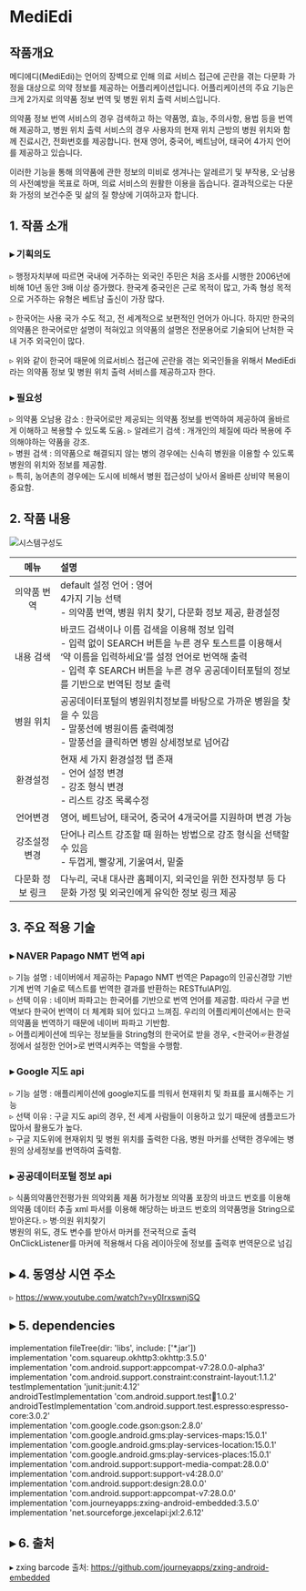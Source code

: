 # MediEdi

## 작품개요
메디에디(MediEdi)는 언어의 장벽으로 인해 의료 서비스 접근에 곤란을 겪는 다문화 가정을 대상으로 의약 정보를 제공하는 어플리케이션입니다.
어플리케이션의 주요 기능은 크게 2가지로 의약품 정보 번역 및 병원 위치 출력 서비스입니다.  

의약품 정보 번역 서비스의 경우 검색하고 하는 약품명, 효능, 주의사항, 용법 등을 번역해 제공하고,
병원 위치 출력 서비스의 경우 사용자의 현재 위치 근방의 병원 위치와 함께 진료시간, 전화번호를 제공합니다.
현재 영어, 중국어, 베트남어, 태국어 4가지 언어를 제공하고 있습니다.  

이러한 기능을 통해 의약품에 관한 정보의 미비로 생겨나는 알레르기 및 부작용, 오·남용의 사전예방을 목표로 하며, 의료 서비스의 원활한 이용을 돕습니다.
결과적으로는 다문화 가정의 보건수준 및 삶의 질 향상에 기여하고자 합니다.  

## 1. 작품 소개
### ▸ 기획의도
▹ 행정자치부에 따르면 국내에 거주하는 외국인 주민은 처음 조사를 시행한 2006년에 비해 10년 동안 3배 이상 증가했다. 한국계 중국인은 근로 목적이 많고, 가족 형성 목적으로 거주하는 유형은 베트남 출신이 가장 많다.  

▹ 한국어는 사용 국가 수도 적고, 전 세계적으로 보편적인 언어가 아니다. 하지만 한국의 의약품은 한국어로만 설명이 적혀있고 의약품의 설명은 전문용어로 기술되어 난처한 국내 거주 외국인이 많다.  

▹ 위와 같이 한국어 때문에 의료서비스 접근에 곤란을 겪는 외국인들을 위해서 MediEdi라는 의약품 정보 및 병원 위치 출력 서비스를 제공하고자 한다.  

### ▸ 필요성
▹ 의약품 오남용 감소 : 한국어로만 제공되는 의약품 정보를 번역하여 제공하여 올바르게 이해하고 복용할 수 있도록 도움.
▹ 알레르기 검색 : 개개인의 체질에 따라 복용에 주의해야하는 약품을 강조.  
▹ 병원 검색 : 의약품으로 해결되지 않는 병의 경우에는 신속히 병원을 이용할 수 있도록 병원의 위치와 정보를 제공함.  
▹ 특히, 농어촌의 경우에는 도시에 비해서 병원 접근성이 낮아서 올바른 상비약 복용이 중요함.  

## 2. 작품 내용

![시스템구성도](./img/시스템구성도.png)

|  메뉴  | 설명 |
|:--------:|:--------|
| 의약품 번역 | default 설정 언어 : 영어<br /> 4가지 기능 선택<br /> - 의약품 번역, 병원 위치 찾기, 다문화 정보 제공, 환경설정 |
| 내용 검색 | 바코드 검색이나 이름 검색을 이용해 정보 입력<br /> - 입력 없이 SEARCH 버튼을 누른 경우 토스트를 이용해서 ‘약 이름을 입력하세요’를 설정 언어로 번역해 출력<br />  - 입력 후 SEARCH 버튼을 누른 경우 공공데이터포털의 정보를 기반으로 번역된 정보 출력 |
| 병원 위치 | 공공데이터포털의 병원위치정보를 바탕으로 가까운 병원을 찾을 수 있음<br /> - 말풍선에 병원이름 출력예정<br /> - 말풍선을 클릭하면 병원 상세정보로 넘어감 |
| 환경설정 | 현재 세 가지 환경설정 탭 존재<br /> - 언어 설정 변경<br /> - 강조 형식 변경<br /> - 리스트 강조 목록수정 |
| 언어변경 | 영어, 베트남어, 태국어, 중국어 4개국어를 지원하며 변경 가능 |
| 강조설정 변경 | 단어나 리스트 강조할 때 원하는 방법으로 강조 형식을 선택할 수 있음<br /> - 두껍게, 빨갛게, 기울여서, 밑줄|
| 다문화 정보 링크 | 다누리, 국내 대사관 홈페이지, 외국인을 위한 전자정부 등 다문화 가정 및 외국인에게 유익한 정보 링크 제공 |

## 3. 주요 적용 기술
### ▸ NAVER Papago NMT 번역 api  
▹ 기능 설명 : 네이버에서 제공하는 Papago NMT 번역은 Papago의 인공신경망 기반 기계 번역 기술로 텍스트를 번역한 결과를 반환하는 RESTfulAPI임.  
▹ 선택 이유 : 네이버 파파고는 한국어를 기반으로 번역 언어를 제공함. 따라서 구글 번역보다 한국어 번역이 더 체계화 되어 있다고 느껴짐. 우리의 어플리케이션에서는 한국의약품을 번역하기 때문에 네이버 파파고 기반함.  
▹ 어플리케이션에 띄우는 정보들을 String형의 한국어로 받을 경우, <한국어☞환경설정에서 설정한 언어>로 번역시켜주는 역할을 수행함.  

### ▸ Google 지도 api  
▹ 기능 설명 : 애플리케이션에 google지도를 띄워서 현재위치 및 좌표를 표시해주는 기능  
▹ 선택 이유 : 구글 지도 api의 경우, 전 세계 사람들이 이용하고 있기 때문에 샘플코드가 많아서 활용도가 높다.  
▹ 구글 지도위에 현재위치 및 병원 위치를 출력한 다음, 병원 마커를 선택한 경우에는 병원의 상세정보를 번역하여 출력함.  

### ▸ 공공데이터포털 정보 api  
▹ 식품의약품안전평가원 의약외품 제품 허가정보
의약품 포장의 바코드 번호를 이용해 의약품 데이터 추출
xml 파서를 이용해 해당하는 바코드 번호의 의약품명을 String으로 받아온다.
▹ 병·의원 위치찾기  
병원의 위도, 경도 변수를 받아서 마커를 전국적으로 출력  
OnClickListener를 마커에 적용해서 다음 레이아웃에 정보를 출력후 번역문으로 넘김  

## ▸ 4. 동영상 시연 주소
▹ https://www.youtube.com/watch?v=y0IrxswnjSQ

## ▸ 5. dependencies
implementation fileTree(dir: 'libs', include: ['*.jar'])  
implementation 'com.squareup.okhttp3:okhttp:3.5.0'  
implementation 'com.android.support:appcompat-v7:28.0.0-alpha3'  
implementation 'com.android.support.constraint:constraint-layout:1.1.2'  
testImplementation 'junit:junit:4.12'  
androidTestImplementation 'com.android.support.test:runner:1.0.2'  
androidTestImplementation 'com.android.support.test.espresso:espresso-core:3.0.2'  
implementation 'com.google.code.gson:gson:2.8.0'  
implementation 'com.google.android.gms:play-services-maps:15.0.1'  
implementation 'com.google.android.gms:play-services-location:15.0.1'  
implementation 'com.google.android.gms:play-services-places:15.0.1'  
implementation 'com.android.support:support-media-compat:28.0.0'  
implementation 'com.android.support:support-v4:28.0.0'  
implementation 'com.android.support:design:28.0.0'  
implementation 'com.android.support:appcompat-v7:28.0.0'     
implementation 'com.journeyapps:zxing-android-embedded:3.5.0'  
implementation 'net.sourceforge.jexcelapi:jxl:2.6.12'  

## ▸ 6. 출처
 ▸ zxing barcode 출처: https://github.com/journeyapps/zxing-android-embedded

